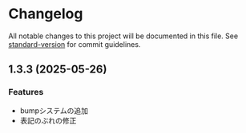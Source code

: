 # Changelog

All notable changes to this project will be documented in this file. See [standard-version](https://github.com/conventional-changelog/standard-version) for commit guidelines.

## 1.3.3 (2025-05-26)


### Features

* bumpシステムの追加
* 表記のぶれの修正